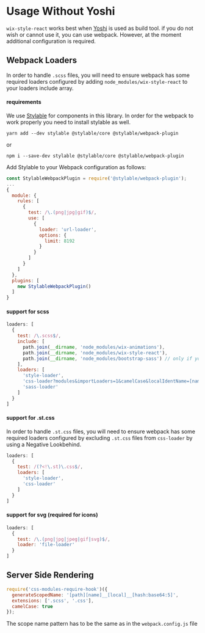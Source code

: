 # Usage Without Yoshi

`wix-style-react` works best when [Yoshi](https://github.com/wix/yoshi) is used as build tool.
if you do not wish or cannot use it, you can use webpack. However, at the moment additional configuration is required.

## Webpack Loaders

In order to handle `.scss` files, you will need to
ensure webpack has some required loaders configured by adding
`node_modules/wix-style-react` to your loaders include array.

#### requirements

We use [Stylable](https://stylable.io) for components in this library. In order for the webpack to work properly you need to install stylable as well.

`yarn add --dev stylable @stylable/core @stylable/webpack-plugin`

or

`npm i --save-dev stylable @stylable/core @stylable/webpack-plugin`

Add Stylable to your Webpack configuration as follows:

```js
const StylableWebpackPlugin = require('@stylable/webpack-plugin');
...
{
  module: {
    rules: [
      {
        test: /\.(png|jpg|gif)$/,
        use: [
          {
            loader: 'url-loader',
            options: {
              limit: 8192
            }
          }
        ]
      }
    ]
  },
  plugins: [
    new StylableWebpackPlugin()
  ]
}
```

#### support for scss

```js
loaders: [
  {
    test: /\.scss$/,
    include: [
      path.join(__dirname, 'node_modules/wix-animations'),
      path.join(__dirname, 'node_modules/wix-style-react'),
      path.join(__dirname, 'node_modules/bootstrap-sass') // only if you use Grid component
    ],
    loaders: [
      'style-loader',
      'css-loader?modules&importLoaders=1&camelCase&localIdentName=[name]__[local]___[hash:base64:5]',
      'sass-loader'
    ]
  }
]
```

#### support for .st.css

In order to handle `.st.css` files, you will need to
ensure webpack has some required loaders configured by excluding
`.st.css` files from `css-loader` by using a Negative Lookbehind.

```js
loaders: [
  {
    test: /(?<!\.st)\.css$/,
    loaders: [
      'style-loader',
      'css-loader'
    ]
  }
]
```

#### support for svg (required for icons)
```js
loaders: [
  {
    test: /\.(png|jpg|jpeg|gif|svg)$/,
    loader: 'file-loader'
  }
]
```

## Server Side Rendering

```js
require('css-modules-require-hook')({
  generateScopedName: '[path][name]__[local]__[hash:base64:5]',
  extensions: ['.scss', '.css'],
  camelCase: true
});
```

The scope name pattern has to be the same as in the `webpack.config.js` file
